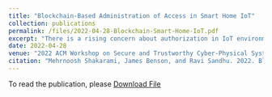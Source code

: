 ```yaml
---
title: "Blockchain-Based Administration of Access in Smart Home IoT"
collection: publications
permalink: /files/2022-04-28-Blockchain-Smart-Home-IoT.pdf
excerpt: "There is a rising concern about authorization in IoT environments to be appropriately designed and applied, due to smart things surge to be part of people's daily lives on one hand, and the amount of personal/private information they utilize, on the other hand. Different access control systems have been proposed for different IoT environments, many are remaining only at a conceptual level. In this paper, we propose a decentralized, ledger-based, publish-subscribe based architecture for the administration of access in a smart home IoT environment to preside at the assignments of underlying operational authorizations. Proposed architecture is endorsed by a proof-of-concept implementation, which utilizes smart contracts to ensure the integrity of administration supplemented by intrinsic benefits of blockchain to be distributed and transparent. Despite the rising hype around the blockchain technology that stokes its utilization in different domains, utilizing it for access control purposes is not yet promising. Our implementation results assure using blockchain for administrative access control is propitious, while is not yet appropriate for operational access control, which have been mainly the focus of previously proposed blockchain-based access control works."
date: 2022-04-28
venue: "2022 ACM Workshop on Secure and Trustworthy Cyber-Physical Systems (Sat-CPS '22)"
citation: "Mehrnoosh Shakarami, James Benson, and Ravi Sandhu. 2022. Blockchain-Based Administration of Access in Smart Home IoT. In Proceedings of the 2022 ACM Workshop on Secure and Trustworthy Cyber-Physical Systems (Sat-CPS '22). Association for Computing Machinery, New York, NY, USA, 57–66. https://doi.org/10.1145/3510547.3517921"
---
```


To read the publication, please <a href="files/2022-01-25-ABAC-Smart-Home-IoT.pdf">Download File</a>
